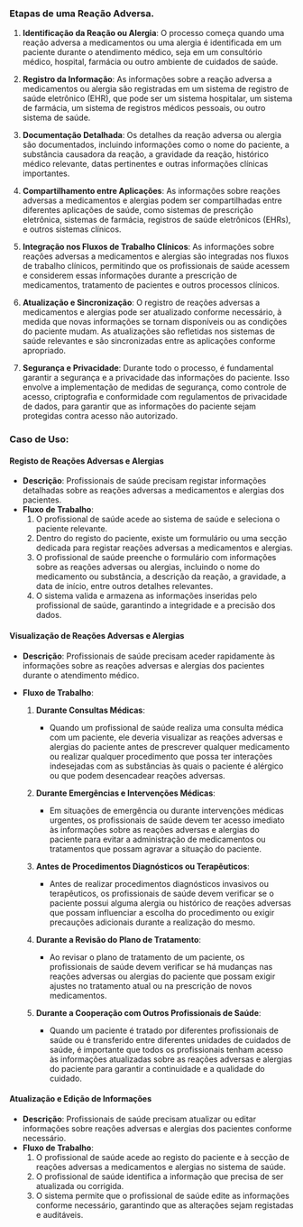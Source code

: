### Etapas de uma Reação Adversa.

1. **Identificação da Reação ou Alergia**: O processo começa quando uma reação adversa a medicamentos ou uma alergia é identificada em um paciente durante o atendimento médico, seja em um consultório médico, hospital, farmácia ou outro ambiente de cuidados de saúde.

2. **Registro da Informação**: As informações sobre a reação adversa a medicamentos ou alergia são registradas em um sistema de registro de saúde eletrônico (EHR), que pode ser um sistema hospitalar, um sistema de farmácia, um sistema de registros médicos pessoais, ou outro sistema de saúde.

3. **Documentação Detalhada**: Os detalhes da reação adversa ou alergia são documentados, incluindo informações como o nome do paciente, a substância causadora da reação, a gravidade da reação, histórico médico relevante, datas pertinentes e outras informações clínicas importantes.

4. **Compartilhamento entre Aplicações**: As informações sobre reações adversas a medicamentos e alergias podem ser compartilhadas entre diferentes aplicações de saúde, como sistemas de prescrição eletrônica, sistemas de farmácia, registros de saúde eletrônicos (EHRs), e outros sistemas clínicos.

5. **Integração nos Fluxos de Trabalho Clínicos**: As informações sobre reações adversas a medicamentos e alergias são integradas nos fluxos de trabalho clínicos, permitindo que os profissionais de saúde acessem e considerem essas informações durante a prescrição de medicamentos, tratamento de pacientes e outros processos clínicos.

6. **Atualização e Sincronização**: O registro de reações adversas a medicamentos e alergias pode ser atualizado conforme necessário, à medida que novas informações se tornam disponíveis ou as condições do paciente mudam. As atualizações são refletidas nos sistemas de saúde relevantes e são sincronizadas entre as aplicações conforme apropriado.

7. **Segurança e Privacidade**: Durante todo o processo, é fundamental garantir a segurança e a privacidade das informações do paciente. Isso envolve a implementação de medidas de segurança, como controle de acesso, criptografia e conformidade com regulamentos de privacidade de dados, para garantir que as informações do paciente sejam protegidas contra acesso não autorizado.

### Caso de Uso:
 #### Registo de Reações Adversas e Alergias
- **Descrição**: Profissionais de saúde precisam registar informações detalhadas sobre as reações adversas a medicamentos e alergias dos pacientes.
- **Fluxo de Trabalho**:
  1. O profissional de saúde acede ao sistema de saúde e seleciona o paciente relevante.
  2. Dentro do registo do paciente, existe um formulário ou uma secção dedicada para registar reações adversas a medicamentos e alergias.
  3. O profissional de saúde preenche o formulário com informações sobre as reações adversas ou alergias, incluindo o nome do medicamento ou substância, a descrição da reação, a gravidade, a data de início, entre outros detalhes relevantes.
  4. O sistema valida e armazena as informações inseridas pelo profissional de saúde, garantindo a integridade e a precisão dos dados.


#### Visualização de Reações Adversas e Alergias

- **Descrição**: Profissionais de saúde precisam aceder rapidamente às informações sobre as reações adversas e alergias dos pacientes durante o atendimento médico.

- **Fluxo de Trabalho**:

  1. **Durante Consultas Médicas**:
     - Quando um profissional de saúde realiza uma consulta médica com um paciente, ele deveria visualizar as reações adversas e alergias do paciente antes de prescrever qualquer medicamento ou realizar qualquer procedimento que possa ter interações indesejadas com as substâncias às quais o paciente é alérgico ou que podem desencadear reações adversas.

  2. **Durante Emergências e Intervenções Médicas**:
     - Em situações de emergência ou durante intervenções médicas urgentes, os profissionais de saúde devem ter acesso imediato às informações sobre as reações adversas e alergias do paciente para evitar a administração de medicamentos ou tratamentos que possam agravar a situação do paciente.

  3. **Antes de Procedimentos Diagnósticos ou Terapêuticos**:
     - Antes de realizar procedimentos diagnósticos invasivos ou terapêuticos, os profissionais de saúde devem verificar se o paciente possui alguma alergia ou histórico de reações adversas que possam influenciar a escolha do procedimento ou exigir precauções adicionais durante a realização do mesmo.

  4. **Durante a Revisão do Plano de Tratamento**:
     - Ao revisar o plano de tratamento de um paciente, os profissionais de saúde devem verificar se há mudanças nas reações adversas ou alergias do paciente que possam exigir ajustes no tratamento atual ou na prescrição de novos medicamentos.

  5. **Durante a Cooperação com Outros Profissionais de Saúde**:
     - Quando um paciente é tratado por diferentes profissionais de saúde ou é transferido entre diferentes unidades de cuidados de saúde, é importante que todos os profissionais tenham acesso às informações atualizadas sobre as reações adversas e alergias do paciente para garantir a continuidade e a qualidade do cuidado.


#### Atualização e Edição de Informações
- **Descrição**: Profissionais de saúde precisam atualizar ou editar informações sobre reações adversas e alergias dos pacientes conforme necessário.
- **Fluxo de Trabalho**:
  1. O profissional de saúde acede ao registo do paciente e à secção de reações adversas a medicamentos e alergias no sistema de saúde.
  2. O profissional de saúde identifica a informação que precisa de ser atualizada ou corrigida.
  3. O sistema permite que o profissional de saúde edite as informações conforme necessário, garantindo que as alterações sejam registadas e auditáveis.





